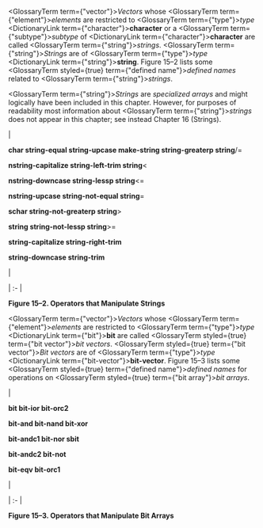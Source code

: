  



<GlossaryTerm  term={"vector"}><i>Vectors</i></GlossaryTerm> whose <GlossaryTerm  term={"element"}><i>elements</i></GlossaryTerm> are restricted to <GlossaryTerm  term={"type"}><i>type</i></GlossaryTerm> <DictionaryLink  term={"character"}><b>character</b></DictionaryLink> or a <GlossaryTerm  term={"subtype"}><i>subtype</i></GlossaryTerm> of <DictionaryLink  term={"character"}><b>character</b></DictionaryLink> are called <GlossaryTerm  term={"string"}><i>strings</i></GlossaryTerm>. <GlossaryTerm  term={"string"}><i>Strings</i></GlossaryTerm> are of <GlossaryTerm  term={"type"}><i>type</i></GlossaryTerm> <DictionaryLink  term={"string"}><b>string</b></DictionaryLink>. Figure 15–2 lists some <GlossaryTerm styled={true} term={"defined name"}><i>defined names</i></GlossaryTerm> related to <GlossaryTerm  term={"string"}><i>strings</i></GlossaryTerm>. 



<GlossaryTerm  term={"string"}><i>Strings</i></GlossaryTerm> are *specialized arrays* and might logically have been included in this chapter. However, for purposes of readability most information about <GlossaryTerm  term={"string"}><i>strings</i></GlossaryTerm> does not appear in this chapter; see instead Chapter 16 (Strings). 



|<p>**char string-equal string-upcase make-string string-greaterp string**/= </p><p>**nstring-capitalize string-left-trim string**&lt; </p><p>**nstring-downcase string-lessp string**&lt;= </p><p>**nstring-upcase string-not-equal string**= </p><p>**schar string-not-greaterp string**&gt; </p><p>**string string-not-lessp string**&gt;= </p><p>**string-capitalize string-right-trim** </p><p>**string-downcase string-trim**</p>|

| :- |





**Figure 15–2. Operators that Manipulate Strings** 



<GlossaryTerm  term={"vector"}><i>Vectors</i></GlossaryTerm> whose <GlossaryTerm  term={"element"}><i>elements</i></GlossaryTerm> are restricted to <GlossaryTerm  term={"type"}><i>type</i></GlossaryTerm> <DictionaryLink  term={"bit"}><b>bit</b></DictionaryLink> are called <GlossaryTerm styled={true} term={"bit vector"}><i>bit vectors</i></GlossaryTerm>. <GlossaryTerm styled={true} term={"bit vector"}><i>Bit vectors</i></GlossaryTerm> are of <GlossaryTerm  term={"type"}><i>type</i></GlossaryTerm> <DictionaryLink  term={"bit-vector"}><b>bit-vector</b></DictionaryLink>. Figure 15–3 lists some <GlossaryTerm styled={true} term={"defined name"}><i>defined names</i></GlossaryTerm> for operations on <GlossaryTerm styled={true} term={"bit array"}><i>bit arrays</i></GlossaryTerm>. 







 



 



|<p>**bit bit-ior bit-orc2** </p><p>**bit-and bit-nand bit-xor** </p><p>**bit-andc1 bit-nor sbit** </p><p>**bit-andc2 bit-not** </p><p>**bit-eqv bit-orc1**</p>|

| :- |





**Figure 15–3. Operators that Manipulate Bit Arrays** 







 



 



